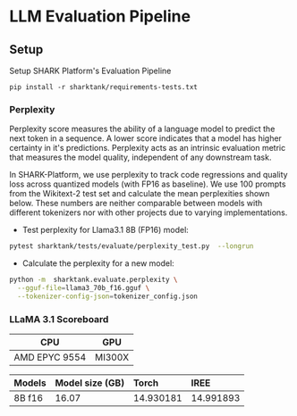 # LLM Evaluation Pipeline

## Setup
Setup SHARK Platform's Evaluation Pipeline

```
pip install -r sharktank/requirements-tests.txt
```

### Perplexity

Perplexity score measures the ability of a language model to predict the next token in a sequence. A lower score indicates that a model has higher certainty in it's predictions. Perplexity acts as an intrinsic evaluation metric that measures the model quality, independent of any downstream task.

In SHARK-Platform, we use perplexity to track code regressions and quality loss across quantized models (with FP16 as baseline). We use 100 prompts from the Wikitext-2 test set and calculate the mean perplexities shown below. These numbers are neither comparable between models with different tokenizers nor with other projects due to varying implementations.

* Test perplexity for Llama3.1 8B (FP16) model:

```bash
pytest sharktank/tests/evaluate/perplexity_test.py  --longrun
```

* Calculate the perplexity for a new model:

```bash
python -m  sharktank.evaluate.perplexity \
  --gguf-file=llama3_70b_f16.gguf \
  --tokenizer-config-json=tokenizer_config.json
```

### LLaMA 3.1 Scoreboard

| CPU            | GPU        |
|:-------------: |:----------:|
| AMD EPYC 9554  | MI300X     |


|Models   |Model size (GB) |Torch      |IREE       |
|:--------|:---------------|:----------|:----------|
|8B f16   |16.07           |14.930181  |14.991893  |

